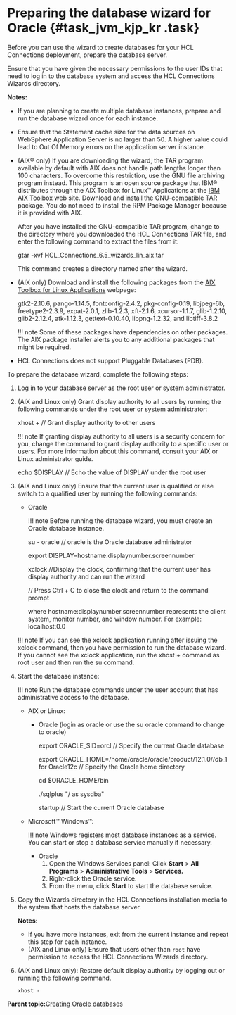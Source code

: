 # Preparing the database wizard for Oracle {#task_jvm_kjp_kr .task}

Before you can use the wizard to create databases for your HCL Connections deployment, prepare the database server.

Ensure that you have given the necessary permissions to the user IDs that need to log in to the database system and access the HCL Connections Wizards directory.

**Notes:**

-   If you are planning to create multiple database instances, prepare and run the database wizard once for each instance.
-   Ensure that the Statement cache size for the data sources on WebSphere Application Server is no larger than 50. A higher value could lead to Out Of Memory errors on the application server instance.

-   \(AIX® only\) If you are downloading the wizard, the TAR program available by default with AIX does not handle path lengths longer than 100 characters. To overcome this restriction, use the GNU file archiving program instead. This program is an open source package that IBM® distributes through the AIX Toolbox for Linux™ Applications at the [IBM AIX Toolbox](http://www-03.ibm.com/systems/power/software/aix/linux/toolbox/download.html) web site. Download and install the GNU-compatible TAR package. You do not need to install the RPM Package Manager because it is provided with AIX.

    After you have installed the GNU-compatible TAR program, change to the directory where you downloaded the HCL Connections TAR file, and enter the following command to extract the files from it:

    gtar -xvf HCL\_Connections\_6.5\_wizards\_lin\_aix.tar

    This command creates a directory named after the wizard.

-   \(AIX only\) Download and install the following packages from the [AIX Toolbox for Linux Applications](http://www-03.ibm.com/systems/power/software/aix/linux/toolbox/date.html) webpage:

    gtk2-2.10.6, pango-1.14.5, fontconfig-2.4.2, pkg-config-0.19, libjpeg-6b, freetype2-2.3.9, expat-2.0.1, zlib-1.2.3, xft-2.1.6, xcursor-1.1.7, glib-1.2.10, glib2-2.12.4, atk-1.12.3, gettext-0.10.40, libpng-1.2.32, and libtiff-3.8.2

    !!! note
    Some of these packages have dependencies on other packages. The AIX package installer alerts you to any additional packages that might be required.

-   HCL Connections does not support Pluggable Databases \(PDB\).

To prepare the database wizard, complete the following steps:

1.  Log in to your database server as the root user or system administrator.

2.  \(AIX and Linux only\) Grant display authority to all users by running the following commands under the root user or system administrator:

    xhost + // Grant display authority to other users

    !!! note
    If granting display authority to all users is a security concern for you, change the command to grant display authority to a specific user or users. For more information about this command, consult your AIX or Linux administrator guide.

    echo $DISPLAY // Echo the value of DISPLAY under the root user

3.  \(AIX and Linux only\) Ensure that the current user is qualified or else switch to a qualified user by running the following commands:

    -   Oracle

        !!! note
    Before running the database wizard, you must create an Oracle database instance.

        su - oracle // oracle is the Oracle database administrator

        export DISPLAY=hostname:displaynumber.screennumber

        xclock //Display the clock, confirming that the current user has display authority and can run the wizard

        // Press Ctrl + C to close the clock and return to the command prompt

        where hostname:displaynumber.screennumber represents the client system, monitor number, and window number. For example: localhost:0.0

    !!! note
    If you can see the xclock application running after issuing the xclock command, then you have permission to run the database wizard. If you cannot see the xclock application, run the xhost + command as root user and then run the su command.

4.  Start the database instance:

    !!! note
    Run the database commands under the user account that has administrative access to the database.

    -   AIX or Linux:
        -   Oracle \(login as oracle or use the su oracle command to change to oracle\)

            export ORACLE\_SID=orcl // Specify the current Oracle database

            export ORACLE\_HOME=/home/oracle/oracle/product/12.1.0//db\_1 for Oracle12c // Specify the Oracle home directory

            cd $ORACLE\_HOME/bin

            ./sqlplus "/ as sysdba"

            startup // Start the current Oracle database

    -   Microsoft™ Windows™:

        !!! note
    Windows registers most database instances as a service. You can start or stop a database service manually if necessary.

        -   Oracle
            1.  Open the Windows Services panel: Click **Start** \> **All Programs** \> **Administrative Tools** \> **Services.**
            2.  Right-click the Oracle service.
            3.  From the menu, click **Start** to start the database service.
5.  Copy the Wizards directory in the HCL Connections installation media to the system that hosts the database server.

    **Notes:**

    -   If you have more instances, exit from the current instance and repeat this step for each instance.
    -   \(AIX and Linux only\) Ensure that users other than `root` have permission to access the HCL Connections Wizards directory.
6.  \(AIX and Linux only\): Restore default display authority by logging out or running the following command.

    ```
    xhost -
    ```


**Parent topic:**[Creating Oracle databases](../install/c_inst_create_database_oracle.md)

